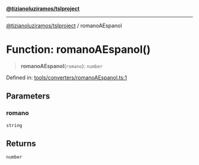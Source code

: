[**@tizianoluziramos/tslproject**](../README.md)

***

[@tizianoluziramos/tslproject](../globals.md) / romanoAEspanol

# Function: romanoAEspanol()

> **romanoAEspanol**(`romano`): `number`

Defined in: [tools/converters/romanoAEspanol.ts:1](https://github.com/tizianoluziramos/TypeScript-Lenguage-Proyect/blob/1a68252d6a31602ecc3346fe4bed87bd01ab43ff/src/tools/converters/romanoAEspanol.ts#L1)

## Parameters

### romano

`string`

## Returns

`number`

